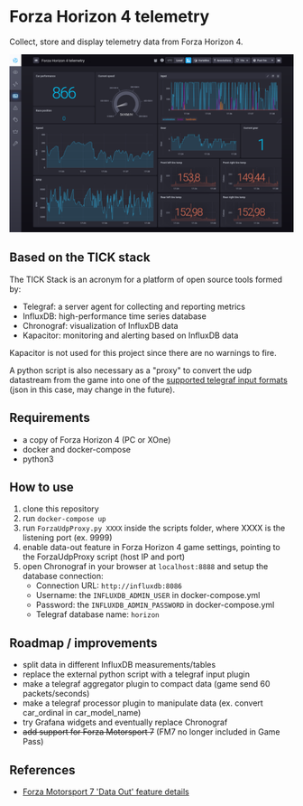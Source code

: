 # Forza Horizon 4 telemetry
Collect, store and display telemetry data from Forza Horizon 4.

![chronograf-dashboard-img](screenshot.png)


## Based on the TICK stack
The TICK Stack is an acronym for a platform of open source tools formed by:
- Telegraf: a server agent for collecting and reporting metrics
- InfluxDB: high-performance time series database
- Chronograf: visualization of InfluxDB data
- Kapacitor: monitoring and alerting based on InfluxDB data

Kapacitor is not used for this project since there are no warnings to fire.

A python script is also necessary as a "proxy" to convert the udp datastream from the game into one
of the [supported telegraf input formats](https://github.com/influxdata/telegraf/blob/master/docs/DATA_FORMATS_INPUT.md)
(json in this case, may change in the future).


## Requirements
- a copy of Forza Horizon 4 (PC or XOne)
- docker and docker-compose
- python3


## How to use
1. clone this repository
2. run `docker-compose up`
3. run `ForzaUdpProxy.py XXXX` inside the scripts folder, where XXXX is the listening port (ex. 9999)
4. enable data-out feature in Forza Horizon 4 game settings, pointing to the ForzaUdpProxy script (host IP and port)
5. open Chronograf in your browser at `localhost:8888` and setup the database connection:
    * Connection URL: `http://influxdb:8086`
    * Username: the `INFLUXDB_ADMIN_USER` in docker-compose.yml
    * Password: the `INFLUXDB_ADMIN_PASSWORD` in docker-compose.yml
    * Telegraf database name: `horizon`


## Roadmap / improvements
- split data in different InfluxDB measurements/tables
- replace the external python script with a telegraf input plugin
- make a telegraf aggregator plugin to compact data (game send 60 packets/seconds)
- make a telegraf processor plugin to manipulate data (ex. convert car_ordinal in car_model_name)
- try Grafana widgets and eventually replace Chronograf
- ~~add support for Forza Motorsport 7~~ (FM7 no longer included in Game Pass)


## References
- [Forza Motorsport 7 'Data Out' feature details](https://forums.forzamotorsport.net/turn10_postst128499_Forza-Motorsport-7--Data-Out--feature-details.aspx)
